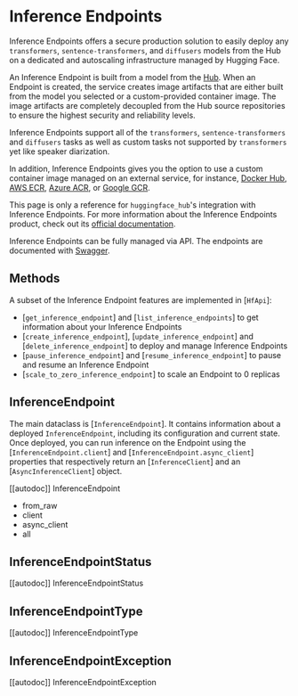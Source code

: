# Inference Endpoints

Inference Endpoints offers a secure production solution to easily deploy any `transformers`, `sentence-transformers`, and `diffusers` models from the Hub on a dedicated and autoscaling infrastructure managed by Hugging Face.

An Inference Endpoint is built from a model from the [Hub](https://huggingface.co/models). When an Endpoint is created, the service creates image artifacts that are either built from the model you selected or a custom-provided container image. The image artifacts are completely decoupled from the Hub source repositories to ensure the highest security and reliability levels.

Inference Endpoints support all of the `transformers`, `sentence-transformers` and `diffusers` tasks as well as custom tasks not supported by `transformers` yet like speaker diarization.

In addition, Inference Endpoints gives you the option to use a custom container image managed on an external service, for instance, [Docker Hub](https://hub.docker.com/), [AWS ECR](https://aws.amazon.com/fr/ecr/?nc1=h_ls), [Azure ACR](https://azure.microsoft.com/de-de/products/container-registry/), or [Google GCR](https://cloud.google.com/artifact-registry?hl=de).

<Tip>

This page is only a reference for `huggingface_hub`'s integration with Inference Endpoints. For more information about the Inference Endpoints product, check out its [official documentation](https://huggingface.co/docs/inference-endpoints/index).

</Tip>

Inference Endpoints can be fully managed via API. The endpoints are documented with [Swagger](https://api.endpoints.huggingface.cloud/).

## Methods

A subset of the Inference Endpoint features are implemented in [`HfApi`]:

- [`get_inference_endpoint`] and [`list_inference_endpoints`] to get information about your Inference Endpoints
- [`create_inference_endpoint`], [`update_inference_endpoint`] and [`delete_inference_endpoint`] to deploy and manage Inference Endpoints
- [`pause_inference_endpoint`] and [`resume_inference_endpoint`] to pause and resume an Inference Endpoint
- [`scale_to_zero_inference_endpoint`] to scale an Endpoint to 0 replicas

## InferenceEndpoint

The main dataclass is [`InferenceEndpoint`]. It contains information about a deployed `InferenceEndpoint`, including its configuration and current state. Once deployed, you can run inference on the Endpoint using the  [`InferenceEndpoint.client`] and [`InferenceEndpoint.async_client`] properties that respectively return an [`InferenceClient`] and an [`AsyncInferenceClient`] object.

[[autodoc]] InferenceEndpoint
  - from_raw
  - client
  - async_client
  - all

## InferenceEndpointStatus

[[autodoc]] InferenceEndpointStatus

## InferenceEndpointType

[[autodoc]] InferenceEndpointType

## InferenceEndpointException

[[autodoc]] InferenceEndpointException